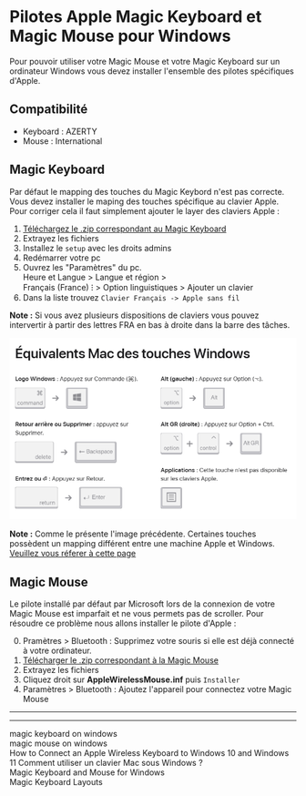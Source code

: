 # Pilotes Apple Magic Keyboard et Magic Mouse pour Windows
Pour pouvoir utiliser votre Magic Mouse et votre Magic Keyboard sur un ordinateur Windows vous devez installer l'ensemble des pilotes spécifiques d'Apple.

## Compatibilité
- Keyboard : AZERTY
- Mouse : International

## Magic Keyboard
Par défaut le mapping des touches du Magic Keybord n'est pas correcte. Vous devez installer le maping des touches spécifique au clavier Apple.  
Pour corriger cela il faut simplement ajouter le layer des claviers Apple :
1. [Téléchargez le .zip correspondant au Magic Keyboard](Clavier-AppleFr-sansfil-Windows-v2.zip)
2. Extrayez les fichiers
3. Installez le `setup` avec les droits admins
4. Redémarrer votre pc
5. Ouvrez les "Paramètres" du pc.  
Heure et Langue > Langue et région >  
Français (France) ⁝ > Option linguistiques > Ajouter un clavier
6. Dans la liste trouvez `Clavier Français -> Apple sans fil`

**Note :** Si vous avez plusieurs dispositions de claviers vous pouvez intervertir à partir des lettres FRA en bas à droite dans la barre des tâches.

![](./forReadMe/equivalence_fr.png)

**Note :** Comme le présente l'image précédente. Certaines touches possèdent un mapping différent entre une machine Apple et Windows. [Veuillez vous réferer à cette page](https://support.apple.com/en-us/102221)

## Magic Mouse
Le pilote installé par défaut par Microsoft lors de la connexion de votre Magic Mouse est imparfait et ne vous permets pas de scroller. Pour résoudre ce problème nous allons installer le pilote d'Apple :

0. Pramètres > Bluetooth : Supprimez votre souris si elle est déjà connecté à votre ordinateur.
1. [Télécharger le .zip correspondant à la Magic Mouse](AppleWirelessMouse.zip)
2. Extrayez les fichiers
3. Cliquez droit sur **AppleWirelessMouse.inf** puis `Installer`
4. Paramètres > Bluetooth : Ajoutez l'appareil pour connectez votre Magic Mouse
---





---
magic keyboard on windows  
magic mouse on windows  
How to Connect an Apple Wireless Keyboard to Windows 10 and Windows 11
Comment utiliser un clavier Mac sous Windows ?  
Magic Keyboard and Mouse for Windows  
Magic Keyboard Layouts
